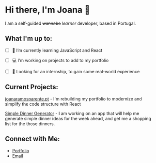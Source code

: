 # Hi there, I'm Joana 👋

I am a self-guided ~~wannabe~~ 	*learner* developer, based in Portugal.

## What I'm up to:

- [ ] 🌱 I’m currently learning JavaScript and React

- [ ] 💻 I’m working on projects to add to my portfolio

- [ ] 🤔 Looking for an internship, to gain some real-world experience

## Current Projects:

[joanaramosparente.pt](https://github.com/jrparente/joanaramosparente) - I'm rebuilding my portfolio to modernize and simplify the code structure with React

[Simple Dinner Generator](https://github.com/jrparente/app-simple-dinners) - I am working on an app that will help me generate simple dinner ideas for the week ahead, and get me a shopping list for the those dinners.

## Connect with Me:

- [Portfolio](https://www.joanaramosparente.pt)
- [Email](mailto:jrparente@gmail.com)

<!--
**jrparente/jrparente** is a ✨ _special_ ✨ repository because its `README.md` (this file) appears on your GitHub profile.

Here are some ideas to get you started:

- 🔭 I’m currently working on ...
- 🌱 I’m currently learning ...
- 👯 I’m looking to collaborate on ...
- 🤔 I’m looking for help with ...
- 💬 Ask me about ...
- 📫 How to reach me: ...
- 😄 Pronouns: ...
- ⚡ Fun fact: ...
-->

